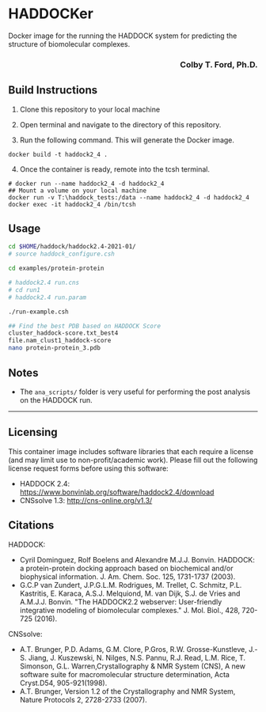 # HADDOCKer
Docker image for the running the HADDOCK system for predicting the structure of biomolecular complexes.

<h3 align="right">Colby T. Ford, Ph.D.</h3>

## Build Instructions
1. Clone this repository to your local machine

2. Open terminal and navigate to the directory of this repository.

3. Run the following command. This will generate the Docker image.
```
docker build -t haddock2_4 .
```

4. Once the container is ready, remote into the tcsh terminal.
```
# docker run --name haddock2_4 -d haddock2_4
## Mount a volume on your local machine
docker run -v T:\haddock_tests:/data --name haddock2_4 -d haddock2_4
docker exec -it haddock2_4 /bin/tcsh
```

## Usage
```sh
cd $HOME/haddock/haddock2.4-2021-01/
# source haddock_configure.csh

cd examples/protein-protein

# haddock2.4 run.cns
# cd run1
# haddock2.4 run.param

./run-example.csh

## Find the best PDB based on HADDOCK Score
cluster_haddock-score.txt_best4
file.nam_clust1_haddock-score
nano protein-protein_3.pdb
```

## Notes

- The `ana_scripts/` folder is very useful for performing the post analysis on the HADDOCK run.

-------------------------------------------

## Licensing

This container image includes software libraries that each require a license (and may limit use to non-profit/academic work). Please fill out the following license request forms before using this software:
- HADDOCK 2.4: https://www.bonvinlab.org/software/haddock2.4/download
- CNSsolve 1.3: http://cns-online.org/v1.3/

## Citations

HADDOCK:
- Cyril Dominguez, Rolf Boelens and Alexandre M.J.J. Bonvin. HADDOCK: a protein-protein docking approach based on biochemical and/or biophysical information. J. Am. Chem. Soc. 125, 1731-1737 (2003).
- G.C.P van Zundert, J.P.G.L.M. Rodrigues, M. Trellet, C. Schmitz, P.L. Kastritis, E. Karaca, A.S.J. Melquiond, M. van Dijk, S.J. de Vries and A.M.J.J. Bonvin. "The HADDOCK2.2 webserver: User-friendly integrative modeling of biomolecular complexes." J. Mol. Biol., 428, 720-725 (2016).

CNSsolve:
- A.T. Brunger, P.D. Adams, G.M. Clore, P.Gros, R.W. Grosse-Kunstleve, J.-S. Jiang, J. Kuszewski, N. Nilges, N.S. Pannu, R.J. Read, L.M. Rice, T. Simonson, G.L. Warren,Crystallography & NMR System (CNS), A new software suite for macromolecular structure determination, Acta Cryst.D54, 905-921(1998).
- A.T. Brunger, Version 1.2 of the Crystallography and NMR System, Nature Protocols 2, 2728-2733 (2007).
